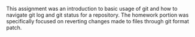 This assignment was an introduction to basic usage of git and how to navigate git log and git status for a repository. The homework portion was specifically focused on reverting changes made to files through git format patch.